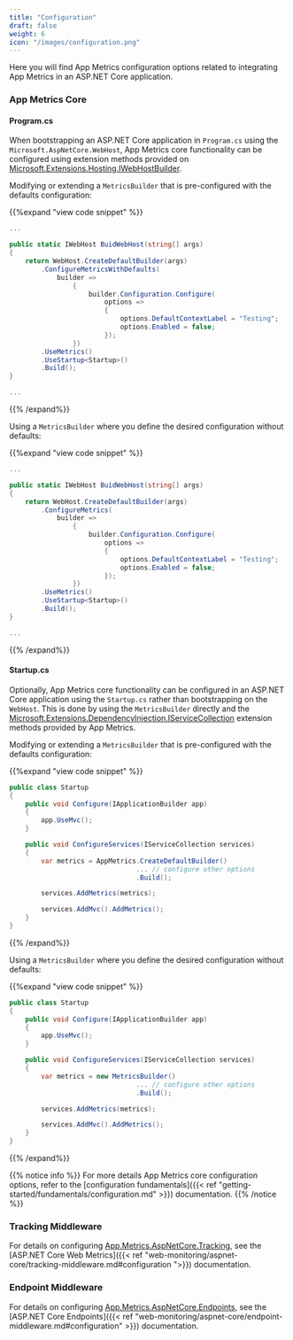 ```yaml
---
title: "Configuration"
draft: false
weight: 6
icon: "/images/configuration.png"
---
```


Here you will find App Metrics configuration options related to integrating App Metrics in an ASP.NET Core application.

### App Metrics Core

#### Program.cs

When bootstrapping an ASP.NET Core application in `Program.cs` using the `Microsoft.AspNetCore.WebHost`, App Metrics core functionality can be configured using extension methods provided on [Microsoft.Extensions.Hosting.IWebHostBuilder](https://docs.microsoft.com/en-us/dotnet/api/microsoft.aspnetcore.hosting.iwebhostbuilder?view=aspnetcore-2.0).

<i class="fa fa-hand-o-right"></i> Modifying or extending a `MetricsBuilder` that is pre-configured with the defaults configuration:

{{%expand "view code snippet" %}}
```csharp
...

public static IWebHost BuidWebHost(string[] args)
{
    return WebHost.CreateDefaultBuilder(args)
        .ConfigureMetricsWithDefaults(
            builder =>
                {
                    builder.Configuration.Configure(
                        options =>
                        {
                            options.DefaultContextLabel = "Testing";
                            options.Enabled = false;
                        });
                })
        .UseMetrics()
        .UseStartup<Startup>()
        .Build();
}

...
```
{{% /expand%}}

<i class="fa fa-hand-o-right"></i> Using a `MetricsBuilder` where you define the desired configuration without defaults:

{{%expand "view code snippet" %}}
```csharp
...

public static IWebHost BuidWebHost(string[] args)
{
    return WebHost.CreateDefaultBuilder(args)
        .ConfigureMetrics(
            builder =>
                {
                    builder.Configuration.Configure(
                        options =>
                        {
                            options.DefaultContextLabel = "Testing";
                            options.Enabled = false;
                        });
                })
        .UseMetrics()
        .UseStartup<Startup>()
        .Build();
}

...
```
{{% /expand%}}

#### Startup.cs

Optionally, App Metrics core functionality can be configured in an ASP.NET Core application using the `Startup.cs` rather than bootstrapping on the `WebHost`. This is done by using the `MetricsBuilder` directly and the [Microsoft.Extensions.DependencyInjection.IServiceCollection](https://docs.microsoft.com/en-us/dotnet/api/microsoft.extensions.dependencyinjection.iservicecollection?view=aspnetcore-2.0) extension methods provided by App Metrics.

<i class="fa fa-hand-o-right"></i> Modifying or extending a `MetricsBuilder` that is pre-configured with the defaults configuration:

{{%expand "view code snippet" %}}
```csharp
public class Startup
{
    public void Configure(IApplicationBuilder app)
    {
        app.UseMvc();
    }

    public void ConfigureServices(IServiceCollection services)
    {
        var metrics = AppMetrics.CreateDefaultBuilder()
                                ... // configure other options
                                .Build();

        services.AddMetrics(metrics);

        services.AddMvc().AddMetrics();
    }
}
```
{{% /expand%}}

<i class="fa fa-hand-o-right"></i> Using a `MetricsBuilder` where you define the desired configuration without defaults:

{{%expand "view code snippet" %}}
```csharp
public class Startup
{
    public void Configure(IApplicationBuilder app)
    {
        app.UseMvc();
    }

    public void ConfigureServices(IServiceCollection services)
    {
        var metrics = new MetricsBuilder()
                                ... // configure other options
                                .Build();

        services.AddMetrics(metrics);

        services.AddMvc().AddMetrics();
    }
}
```
{{% /expand%}}

{{% notice info %}}
For more details App Metrics core configuration options, refer to the [configuration fundamentals]({{< ref "getting-started/fundamentals/configuration.md" >}}) documentation.
{{% /notice %}}

### Tracking Middleware

For details on configuring [App.Metrics.AspNetCore.Tracking](https://www.nuget.org/packages/App.Metrics.AspNetCore.Tracking/), see the [ASP.NET Core Web Metrics]({{< ref "web-monitoring/aspnet-core/tracking-middleware.md#configuration ">}}) documentation.

### Endpoint Middleware

For details on configuring [App.Metrics.AspNetCore.Endpoints](https://www.nuget.org/packages/App.Metrics.AspNetCore.Endpoints/), see the [ASP.NET Core Endpoints]({{< ref "web-monitoring/aspnet-core/endpoint-middleware.md#configuration" >}}) documentation.